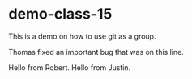 # demo-class-15

This is a demo on how to use git as a group.

Thomas fixed an important bug that was on this line.

Hello from Robert.
Hello from Justin.
